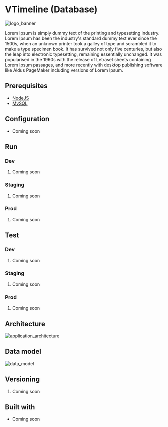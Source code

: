 # VTimeline (Database)

![logo_banner](https://imgur.com/vYrOcrm.png)

Lorem Ipsum is simply dummy text of the printing and typesetting industry. Lorem Ipsum has been the industry's standard dummy text ever since the 1500s, when an unknown printer took a galley of type and scrambled it to make a type specimen book. It has survived not only five centuries, but also the leap into electronic typesetting, remaining essentially unchanged. It was popularised in the 1960s with the release of Letraset sheets containing Lorem Ipsum passages, and more recently with desktop publishing software like Aldus PageMaker including versions of Lorem Ipsum.

## Prerequisites

- [NodeJS](https://nodejs.org/)
- [MySQL](https://www.mysql.com/)

## Configuration

- Coming soon

## Run

### Dev

1. Coming soon

### Staging

1. Coming soon

### Prod

1. Coming soon

## Test

### Dev

1. Coming soon

### Staging

1. Coming soon

### Prod

1. Coming soon

## Architecture

![application_architecture](https://imgur.com/t9ZFuZz.png)

## Data model

![data_model](https://imgur.com/H8bpB6n.png)

## Versioning

1. Coming soon

## Built with

- Coming soon
